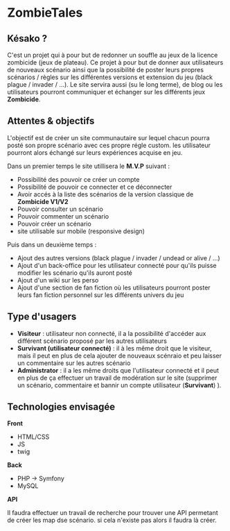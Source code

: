 # ZombieTales

## Késako ?

C'est un projet qui à pour but de redonner un souffle au jeux de la licence zombicide (jeux de plateau). Ce projet à pour but de donner aux utilisateurs de nouveaux scénario ainsi que la possibilité de poster leurs propres scénarios / règles sur les différentes versions et extension du jeu (black plague / invader / ...).
Le site servira aussi (su le long terme), de blog ou les utilisateurs pourront communiquer et échanger sur les différents jeux **Zombicide**.

## Attentes & objectifs

L'objectif est de créer un site communautaire sur lequel chacun pourra posté son propre scénario avec ces propre régle custom. les utilisateur pourront alors échangé sur leurs expériences acquise en jeu.

Dans un premier temps le site utillisera le **M.V.P** suivant :

- Possibilité des pouvoir ce créer un compte
- Possibilité de pouvoir ce connecter et ce déconnecter
- Avoir accés à la liste des scénarios de la version classique de **Zombicide V1/V2**
- Pouvoir consulter un scénario
- Pouvoir commenter un scénario
- Pouvoir créer un scénario
- site utilisable sur mobile (responsive design)

Puis dans un deuxième temps :

- Ajout des autres versions (black plague / invader / undead or alive / ...)
- Ajout d'un back-office pour les utilisateur connecté pour qu'ils puisse modifier les scénario qu'ils auront posté
- Ajout d'un wiki sur les perso
- Ajout d'une section de fan fiction où les utilisateurs pourront poster leurs fan fiction personnel sur les différents univers du jeu

## Type d'usagers

- **Visiteur** : utilisateur non connecté, il a la possibilité d'accéder aux différent scénario proposé par les autres utilisateurs
- **Survivant (utilisateur connecté)** : il à les même droit que le visiteur, mais il peut en plus de cela ajouter de nouveaux scénraio et peu laisser un commentaire sur les autres scénario
- **Administrator** : il a les même droits que l'utilisateur connecté et il peut en plus de ça effectuer un travail de modération sur le site (supprimer un scénario, commentaire et bannir un compte utilisateur (**Survivant**) ).

## Technologies envisagée

**Front**

- HTML/CSS
- JS
- twig

**Back**

- PHP -> Symfony
- MySQL

**API**

Il faudra effectuer un travail de recherche pour trouver une API permetant de créer les map dse scénario. si cela n'existe pas alors il faudra là créer.